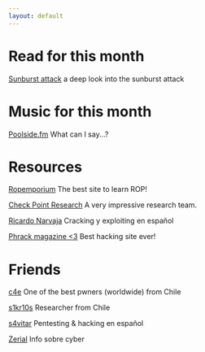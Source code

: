```yaml
---
layout: default
---
```


# Read for this month

[Sunburst attack](https://research.checkpoint.com/2021/deep-into-the-sunburst-attack/) a deep look into the sunburst attack

# Music for this month

[Poolside.fm](https://poolside.fm/) What can I say...?

# Resources

[Ropemporium](https://ropemporium.com/) The best site to learn ROP!

[Check Point Research](https://research.checkpoint.com/) A very impressive research team.

[Ricardo Narvaja](http://ricardonarvaja.info/) Cracking y exploiting en español

[Phrack magazine <3](http://www.phrack.org/) Best hacking site ever!

# Friends 

[c4e](https://c4ebt.github.io/) One of the best pwners (worldwide) from Chile

[s1kr10s](https://medium.com/@s1kr10s) Researcher from Chile

[s4vitar](https://www.youtube.com/channel/UCNHWpNqiM8yOQcHXtsluD7Q) Pentesting  & hacking en español

[Zerial](https://blog.zerial.org/) Info sobre cyber
